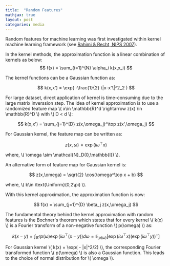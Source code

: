 ```yaml
---
title:  "Random Features"
mathjax: true
layout: post
categories: media
---
```


Random features for machine learning was first investigated within kernel machine learning framework (see [Rahimi & Recht, NIPS 2007](https://proceedings.neurips.cc/paper/2007/hash/013a006f03dbc5392effeb8f18fda755-Abstract.html/)).

In the kernel methods, the approximation function is a linear combination of kernels as below:
$$
f(x) = \sum_{i=1}^{N} \alpha_i k(x,x_i)
$$

The kernel functions can be a Gaussian function as:

$$
k(x,x') = \exp( -\frac{1}{2} \|x-x'\|^2_2 )
$$

For large dataset, direct application of kernel is time-consuming due to the large matrix inverssion step. The idea of kernel approximation is to use a randomized feature map \\( x\in \mathbb{R}^d \rightarrow z(x) \in \mathbb{R}^D \\) with \\( D < d \\):

$$
k(x,x') = \sum_{j=1}^{D} z(x,\omega_j)^\top z(x',\omega_j)
$$

For Gaussian kernel, the feature map can be written as:

$$
z(x,\omega) = \exp(i \omega^\top x)
$$

where, \\( \omega \sim \mathcal{N}_D(0,\mathbb{I}) \\).

An alternative form of feature map for Gaussian kernel is:

$$
z(x,\omega) = \sqrt{2} \cos(\omega^\top x + b)
$$

where, \\( b\in \text{Uniform}(0,2\pi) \\).

With this kernel approximation, the approximation function is now:

$$
f(x) = \sum_{j=1}^{D} \beta_j z(x,\omega_j)
$$

The fundamental theory behind the kernel approximation with random features is the Bochner's theorem which states that for every kernel \\( k(x) \\) is a Fourier transform of a non-negative function \\( p(\omega) \\) as:

$$
k(x-y) = \int_{\mathbb{R}^d} p(\omega) \exp\left( i\omega^\top (x-y) \right) d\omega = \mathbb{E}_{p(\omega)}\left[ \exp(i\omega^\top x) \left(\exp(i\omega^\top y)\right)^\star \right]
$$

For Gaussian kernel \\( k(x) = \exp( - \|x\|^2/2) \\), the corresponding Fourier transformed function \\( p(\omega) \\) is also a Gaussian function. This leads to the choice of normal distribution for \\( \omega \\).
